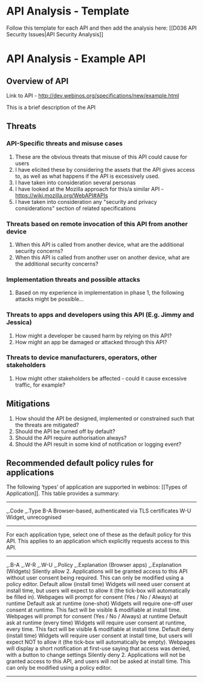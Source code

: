 API Analysis - Template
=======================

Follow this template for each API and then add the analysis here: [[D036 API Security Issues|API Security Analysis]]

API Analysis - Example API
==========================

Overview of API
---------------

Link to API - http://dev.webinos.org/specifications/new/example.html

This is a brief description of the API

Threats
-------

### API-Specific threats and misuse cases

1.  These are the obvious threats that misuse of this API could cause for users
2.  I have elicited these by considering the assets that the API gives access to, as well as what happens if the API is excessively used.
3.  I have taken into consideration several personas
4.  I have looked at the Mozilla approach for this/a similar API - https://wiki.mozilla.org/WebAPI#APIs
5.  I have taken into consideration any "security and privacy considerations" section of related specifications

### Threats based on remote invocation of this API from another device

1.  When this API is called from another device, what are the additional security concerns?
2.  When this API is called from another user on another device, what are the additional security concerns?

### Implementation threats and possible attacks

1.  Based on my experience in implementation in phase 1, the following attacks might be possible…

### Threats to apps and developers using this API (E.g. Jimmy and Jessica)

1.  How might a developer be caused harm by relying on this API?
2.  How might an app be damaged or attacked through this API?

### Threats to device manufacturers, operators, other stakeholders

1.  How might other stakeholders be affected - could it cause excessive traffic, for example?

Mitigations
-----------

1.  How should the API be designed, implemented or constrained such that the threats are mitigated?
2.  Should the API be turned off by default?
3.  Should the API require authorisation always?
4.  Should the API result in some kind of notification or logging event?

Recommended default policy rules for applications
-------------------------------------------------

The following ‘types’ of application are supported in webinos: [[Types of Application]]. This table provides a summary:

  ------------- --------------------------------------------------- -- ----- ------------------------------------------------------
  _.Code   _.Type
  B-A           Browser-based, authenticated via TLS certificates
  W-U           Widget, unrecognised
  ------------- --------------------------------------------------- -- ----- ------------------------------------------------------

For each application type, select one of these as the default policy for this API. This applies to an application which explicitly requests access to this API.

  ------------ ------------ ------------ ----------------------------------- -------------------------------------------------------------------------------------------------------------------------------------------------------- ------------------------------------------------------------------------------------------------------------------------- -- -- -- -- ------------------------------------- ------------------------------------------------------------------------------------------------------------------------------------------- -----------------------------------------------------------------
  _.B-A   _.W-R   _.W-U   _.Policy                       _.Explanation (Browser apps)                                                                                                                        _.Explanation (Widgets)                                                                                                          Silently allow                        2. Applications will be granted access to this API without user consent being required. This can only be modified using a policy editor.
                                         Default allow (install time)        Widgets will need user consent at install time, but users will expect to allow it (the tick-box will automatically be filled in).                        Webpages will prompt for consent (Yes / No / Always) at runtime
                                         Default ask at runtime (one-shot)   Widgets will require one-off user consent at runtime. This fact will be visible & modifiable at install time.                                            Webpages will prompt for consent (Yes / No / Always) at runtime                                                                       Default ask at runtime (every time)   Widgets will require user consent at runtime, every time. This fact will be visible & modifiable at install time.
                                         Default deny (install time)         Widgets will require user consent at install time, but users will expect NOT to allow it (the tick-box will automatically be empty).                     Webpages will display a short notification at first-use saying that access was denied, with a button to change settings
                                         Silently deny                       2. Applications will not be granted access to this API, and users will not be asked at install time. This can only be modified using a policy editor.
  ------------ ------------ ------------ ----------------------------------- -------------------------------------------------------------------------------------------------------------------------------------------------------- ------------------------------------------------------------------------------------------------------------------------- -- -- -- -- ------------------------------------- ------------------------------------------------------------------------------------------------------------------------------------------- -----------------------------------------------------------------


